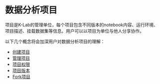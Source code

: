 # 数据分析项目

项目是K-Lab的管理单位，每个项目包含不同版本的notebook内容、运行环境、项目描述、挂载数据集等信息。用户可以以项目为单位与他人分享协作。

以下几个概念将会加深用户对数据分析项目的理解：
* [创建项目](./create_lab.md)
* [管理项目](./manage_lab.md)
* [项目权限](./lab_authority.md)
* [项目版本](./version_lab.md)
* [Fork项目](./fork_lab.md)
